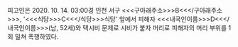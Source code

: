 피고인은 2020. 10. 14. 03:00경 인천 서구 <<<구아래주소>>>B<<</구아래주소>>>, '<<<식당>>>C<<</식당>>>식당' 앞에서 피해자 <<<내국인이름>>>D<<</내국인이름>>>(남, 52세)와 택시비 문제로 시비가 붙자 머리로 피해자의 머리 부위를 1회 밀쳐 폭행하였다.
